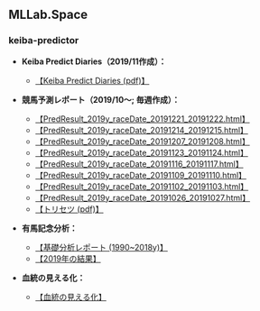 ## MLLab.Space

### keiba-predictor
- **Keiba Predict Diaries（2019/11作成）：**
    - [【Keiba Predict Diaries (pdf)】](https://ryutoro-galois.github.io/keiba-predictor/KeibaPredictDiaries_v1_201911.pdf)

- **競馬予測レポート（2019/10～;   毎週作成）：**
    - [【PredResult_2019y_raceDate_20191221_20191222.html】](https://ryutoro-galois.github.io/keiba-predictor/PredResult_2019y_raceDate_20191221_20191222.html)
    - [【PredResult_2019y_raceDate_20191214_20191215.html】](https://ryutoro-galois.github.io/keiba-predictor/PredResult_2019y_raceDate_20191214_20191215.html)
    - [【PredResult_2019y_raceDate_20191207_20191208.html】](https://ryutoro-galois.github.io/keiba-predictor/PredResult_2019y_raceDate_20191207_20191208.html)
    - [【PredResult_2019y_raceDate_20191123_20191124.html】](https://ryutoro-galois.github.io/keiba-predictor/PredResult_2019y_raceDate_20191123_20191124.html)
    - [【PredResult_2019y_raceDate_20191116_20191117.html】](https://ryutoro-galois.github.io/keiba-predictor/PredResult_2019y_raceDate_20191116_20191117.html)
    - [【PredResult_2019y_raceDate_20191109_20191110.html】](https://ryutoro-galois.github.io/keiba-predictor/PredResult_2019y_raceDate_20191109_20191110.html)
    - [【PredResult_2019y_raceDate_20191102_20191103.html】](https://ryutoro-galois.github.io/keiba-predictor/PredResult_2019y_raceDate_20191102_20191103.html)
    - [【PredResult_2019y_raceDate_20191026_20191027.html】](https://ryutoro-galois.github.io/keiba-predictor/PredResult_2019y_raceDate_20191026_20191027.html)
    - [【トリセツ (pdf)】](https://ryutoro-galois.github.io/keiba-predictor/keiba-predictor-tool(KPT)_r2.pdf)

- **有馬記念分析：**
    - [【基礎分析レポート (1990~2018y)】](https://ryutoro-galois.github.io/keiba-predictor/sankeyDiagram_keiba_Arimakinen_1990y_2018y.html)
    - [【2019年の結果】](https://ryutoro-galois.github.io/keiba-predictor/sankeyDiagram_keiba_Arimakinen_2019y.html)

- **血統の見える化：**
    - [【血統の見える化】](https://ryutoro-galois.github.io/keiba-predictor/sankeyDiagram_horse_pedigree.html)

